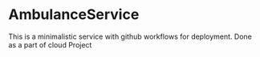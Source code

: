 # AmbulanceService
This is a minimalistic service with github workflows for deployment. Done as a part of cloud Project
